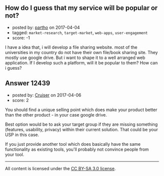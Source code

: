 ## How do I guess that my service will be popular or not?

- posted by: [partho](https://stackexchange.com/users/5058446/partho) on 2017-04-04
- tagged: `market-research`, `target-market`, `web-apps`, `user-engagement`
- score: -1

<p>I have a idea that, i will develop a file sharing website. most of the universities in my country do not have their own file/book sharing site. They mostly use google drive. But i want to shape it to a well arranged web application.  If I develop such a platform, will it be popular to them? 
How can i guess?</p>



## Answer 12439

- posted by: [Cruiser](https://stackexchange.com/users/10278896/cruiser) on 2017-04-06
- score: 2

<p>You should find a unique selling point which does make your product better than the other product - in your case google drive.</p>

<p>Best option would be to ask your target group if they are missing something (features, usability, privacy) within their current solution. That could be your USP in this case.</p>

<p>If you just provide another tool which does basically have the same functionality as existing tools, you'll probably not convince people from your tool.</p>




---

All content is licensed under the [CC BY-SA 3.0 license](https://creativecommons.org/licenses/by-sa/3.0/).
